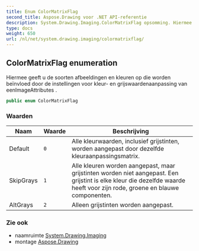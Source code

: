 ```yaml
---
title: Enum ColorMatrixFlag
second_title: Aspose.Drawing voor .NET API-referentie
description: System.Drawing.Imaging.ColorMatrixFlag opsomming. Hiermee geeft u de soorten afbeeldingen en kleuren op die worden beïnvloed door de instellingen voor kleur en grijswaardenaanpassing van eenImageAttributes .
type: docs
weight: 650
url: /nl/net/system.drawing.imaging/colormatrixflag/
---
```

## ColorMatrixFlag enumeration

Hiermee geeft u de soorten afbeeldingen en kleuren op die worden beïnvloed door de instellingen voor kleur- en grijswaardenaanpassing van eenImageAttributes .

```csharp
public enum ColorMatrixFlag
```

### Waarden

| Naam | Waarde | Beschrijving |
| --- | --- | --- |
| Default | `0` | Alle kleurwaarden, inclusief grijstinten, worden aangepast door dezelfde kleuraanpassingsmatrix. |
| SkipGrays | `1` | Alle kleuren worden aangepast, maar grijstinten worden niet aangepast. Een grijstint is elke kleur die dezelfde waarde heeft voor zijn rode, groene en blauwe componenten. |
| AltGrays | `2` | Alleen grijstinten worden aangepast. |

### Zie ook

* naamruimte [System.Drawing.Imaging](../../system.drawing.imaging/)
* montage [Aspose.Drawing](../../)


